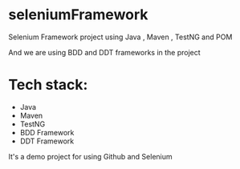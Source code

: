 # seleniumFramework
Selenium Framework project using Java , Maven , TestNG and POM

And we are using BDD and DDT frameworks in the project

# Tech stack:
- Java
- Maven
- TestNG
- BDD Framework
- DDT Framework

It's a demo project for using Github and Selenium
